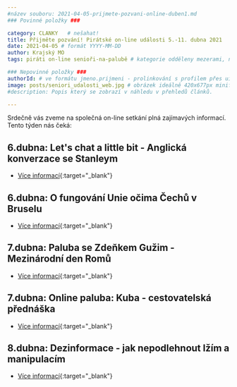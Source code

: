 ```yaml
---
#název souboru: 2021-04-05-prijmete-pozvani-online-duben1.md
### Povinné položky ###

category: CLANKY   # nešahat!
title: Přijměte pozvání! Pirátské on-line události 5.-11. dubna 2021
date: 2021-04-05 # formát YYYY-MM-DD
author: Krajský MO
tags: piráti on-line senioři-na-palubě # kategorie odděleny mezerami, např. volby zemědělství životní-prostředí piráti (viz https://jihomoravsky.pirati.cz/tags/)

### Nepovinné položky ###
authorId: # ve formátu jmeno.prijmeni - prolinkování s profilem přes uid
image: posts/seniori_udalosti_web.jpg # obrázek ideálně 420x677px minifikovaný přes https://tinypng.com/
#description: Popis který se zobrazí v náhledu v přehledů článků.

---
```


Srdečně vás zveme na společná on-line setkání plná zajímavých informací. Tento týden nás čeká:

## 6.dubna: Let's chat a little bit - Anglická konverzace se Stanleym

- [Více informací](https://www.facebook.com/events/262680022065522/){:target="_blank"}

## 6.dubna: O fungování Unie očima Čechů v Bruselu

- [Více informací](https://www.facebook.com/events/204212391476430/){:target="_blank"}

## 7.dubna: Paluba se Zdeňkem Gužim - Mezinárodní den Romů

- [Více informací](https://www.facebook.com/events/269595657991712/){:target="_blank"}

## 7.dubna: Online paluba: Kuba - cestovatelská přednáška

- [Více informací](https://www.facebook.com/events/965310510539651/){:target="_blank"}

## 8.dubna: Dezinformace - jak nepodlehnout lžím a manipulacím

- [Více informací](https://www.facebook.com/events/1438301613183619/){:target="_blank"}
